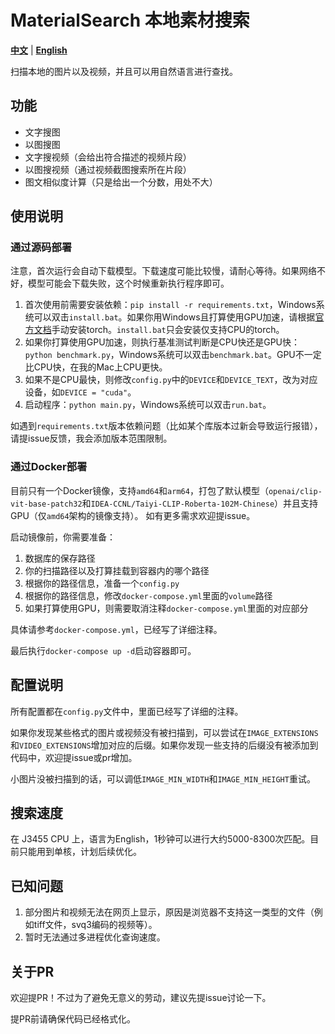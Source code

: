 # MaterialSearch 本地素材搜索

[**中文**](./README.md) | [**English**](./README_EN.md)

扫描本地的图片以及视频，并且可以用自然语言进行查找。

## 功能

- 文字搜图
- 以图搜图
- 文字搜视频（会给出符合描述的视频片段）
- 以图搜视频（通过视频截图搜索所在片段）
- 图文相似度计算（只是给出一个分数，用处不大）

## 使用说明

### 通过源码部署

注意，首次运行会自动下载模型。下载速度可能比较慢，请耐心等待。如果网络不好，模型可能会下载失败，这个时候重新执行程序即可。

1. 首次使用前需要安装依赖：`pip install -r requirements.txt`，Windows系统可以双击`install.bat`。如果你用Windows且打算使用GPU加速，请根据[官方文档](https://pytorch.org/get-started/locally/)手动安装torch。`install.bat`只会安装仅支持CPU的torch。
2. 如果你打算使用GPU加速，则执行基准测试判断是CPU快还是GPU快：`python benchmark.py`，Windows系统可以双击`benchmark.bat`。GPU不一定比CPU快，在我的Mac上CPU更快。
3. 如果不是CPU最快，则修改`config.py`中的`DEVICE`和`DEVICE_TEXT`，改为对应设备，如`DEVICE = "cuda"`。
4. 启动程序：`python main.py`，Windows系统可以双击`run.bat`。

如遇到`requirements.txt`版本依赖问题（比如某个库版本过新会导致运行报错），请提issue反馈，我会添加版本范围限制。

### 通过Docker部署

目前只有一个Docker镜像，支持`amd64`和`arm64`，打包了默认模型（`openai/clip-vit-base-patch32`和`IDEA-CCNL/Taiyi-CLIP-Roberta-102M-Chinese`）并且支持GPU（仅`amd64`架构的镜像支持）。 如有更多需求欢迎提issue。

启动镜像前，你需要准备：

1. 数据库的保存路径
2. 你的扫描路径以及打算挂载到容器内的哪个路径
3. 根据你的路径信息，准备一个`config.py`
4. 根据你的路径信息，修改`docker-compose.yml`里面的`volume`路径
5. 如果打算使用GPU，则需要取消注释`docker-compose.yml`里面的对应部分

具体请参考`docker-compose.yml`，已经写了详细注释。

最后执行`docker-compose up -d`启动容器即可。

## 配置说明

所有配置都在`config.py`文件中，里面已经写了详细的注释。

如果你发现某些格式的图片或视频没有被扫描到，可以尝试在`IMAGE_EXTENSIONS`和`VIDEO_EXTENSIONS`增加对应的后缀。如果你发现一些支持的后缀没有被添加到代码中，欢迎提issue或pr增加。

小图片没被扫描到的话，可以调低`IMAGE_MIN_WIDTH`和`IMAGE_MIN_HEIGHT`重试。

## 搜索速度

在 J3455 CPU 上，语言为English，1秒钟可以进行大约5000-8300次匹配。目前只能用到单核，计划后续优化。

## 已知问题

1. 部分图片和视频无法在网页上显示，原因是浏览器不支持这一类型的文件（例如tiff文件，svq3编码的视频等）。
2. 暂时无法通过多进程优化查询速度。

## 关于PR

欢迎提PR！不过为了避免无意义的劳动，建议先提issue讨论一下。

提PR前请确保代码已经格式化。
